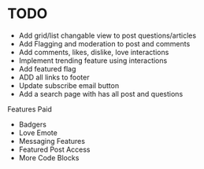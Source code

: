 # TODO

- Add grid/list changable view to post questions/articles
- Add Flagging and moderation to post and comments
- Add comments, likes, dislike, love interactions
- Implement trending feature using interactions
- Add featured flag
- ADD all links to footer
- Update subscribe email button
- Add a search page with has all post and questions


Features Paid
- Badgers
- Love Emote
- Messaging Features
- Featured Post Access
- More Code Blocks